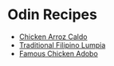 
<h1>Odin Recipes</h1>
    <ul>
        <li><a href = "recipes/Chicken_Arroz_Caldo.html">Chicken Arroz Caldo</a></li>
        <li><a href="recipes/Traditional-Filipino-Lumpia.html">Traditional Filipino Lumpia</a></li>
        <li><a href="recipes/Famous-Chicken-Adobo.html">Famous Chicken Adobo</a></li>
    </ul>
